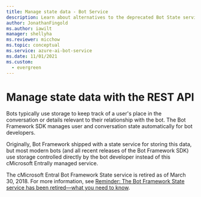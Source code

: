 ```yaml
---
title: Manage state data - Bot Service
description: Learn about alternatives to the deprecated Bot State service. See how to keep track of information about users and conversations without using this service.
author: JonathanFingold
ms.author: iawilt
manager: shellyha
ms.reviewer: micchow
ms.topic: conceptual
ms.service: azure-ai-bot-service
ms.date: 11/01/2021
ms.custom:
  - evergreen
---
```


# Manage state data with the REST API

Bots typically use storage to keep track of a user's place in the conversation or details relevant to their relationship with the bot. The Bot Framework SDK manages user and conversation state automatically for bot developers.

Originally, Bot Framework shipped with a state service for storing this data, but most modern bots (and all recent releases of the Bot Framework SDK) use storage controlled directly by the bot developer instead of this cMicrosoft Entrally managed service.

The cMicrosoft Entral Bot Framework State service is retired as of March 30, 2018. For more information, see [Reminder: The Bot Framework State service has been retired&mdash;what you need to know](https://blog.botframework.com/2018/04/02/reminder-the-bot-framework-state-service-has-been-retired-what-you-need-to-know/).
